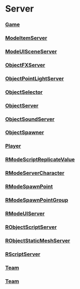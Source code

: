 # Server
### [**Game**](Game.md)
### [**ModeItemServer**](ModeItemServer.md)
### [**ModeUISceneServer**](ModeUISceneServer.md)
### [**ObjectFXServer**](ObjectFXServer.md)
### [**ObjectPointLightServer**](ObjectPointLightServer.md)
### [**ObjectSelector**](ObjectSelector.md)
### [**ObjectServer**](ObjectServer.md)
### [**ObjectSoundServer**](ObjectSoundServer.md)
### [**ObjectSpawner**](ObjectSpawner.md)
### [**Player**](Player.md)
### [**RModeScriptReplicateValue**](RModeScriptReplicateValue.md)
### [**RModeServerCharacter**](RModeServerCharacter.md)
### [**RModeSpawnPoint**](RModeSpawnPoint.md)
### [**RModeSpawnPointGroup**](RModeSpawnPointGroup.md)
### [**RModeUIServer**](RModeUIServer.md)
### [**RObjectScriptServer**](RObjectScriptServer.md)
### [**RObjectStaticMeshServer**](RObjectStaticMeshServer.md)
### [**RScriptServer**](RScriptServer.md)
### [**Team**](Team.md)
### [**Team**](Team.md)
